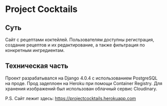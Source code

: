 # Project Cocktails
## Суть
Сайт с рецептами коктейлей. Пользователям доступны регистрация, создание рецептов и их редактирование, а также фильтрация по конкретным ингредиентам.

## Техническая часть
Проект разрабатывался на Django 4.0.4 с использованием PostgreSQL на проде. Прод задеплоен на Heroku при помощи Container Registry. 
Для хранения изображений был использован облачный сервис Cloudinary.

P.S. Сайт лежит здесь: https://projectcocktails.herokuapp.com

